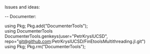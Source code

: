 
Issues and ideas:


-- Documenter:

using Pkg; Pkg.add("DocumenterTools");                                 
using DocumenterTools                                                  
DocumenterTools.genkeys(user="PetrKryslUCSD", repo="git@github.com:PetrKryslUCSD/FinEtoolsMultithreading.jl.git")                                                  
using Pkg; Pkg.rm("DocumenterTools");  
